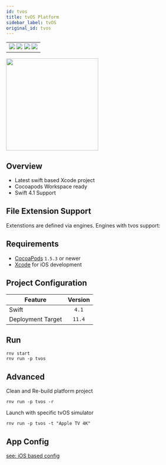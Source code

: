 ```yaml
---
id: tvos
title: tvOS Platform
sidebar_label: tvOS
original_id: tvos
---
```


<table>
  <tr>
  <td>
    <img src="https://img.shields.io/badge/Mac-yes-brightgreen.svg" />
    <img src="https://img.shields.io/badge/Windows-n/a-lightgrey.svg" />
    <img src="https://img.shields.io/badge/Linux-n/a-lightgrey.svg" />
    <img src="https://img.shields.io/badge/HostMode-n/a-lightgrey.svg" />
  </td>
  </tr>
</table>

<img className="platform-image" src="https://renative.org/img/rnv_tvos.gif" height="250"/>

## Overview

- Latest swift based Xcode project
- Cocoapods Workspace ready
- Swift 4.1 Support

## File Extension Support

<!--EXTENSION_SUPPORT_START-->

Extenstions are defined via engines. Engines with tvos support: 

<!--EXTENSION_SUPPORT_END-->

## Requirements

- [CocoaPods](https://cocoapods.org) `1.5.3` or newer
- [Xcode](https://developer.apple.com/xcode/) for iOS development

## Project Configuration

| Feature           | Version |
| ----------------- | :-----: |
| Swift             |  `4.1`  |
| Deployment Target | `11.4`  |

## Run

```
rnv start
rnv run -p tvos
```

## Advanced

Clean and Re-build platform project

```
rnv run -p tvos -r
```

Launch with specific tvOS simulator

```
rnv run -p tvos -t "Apple TV 4K"
```

## App Config

[see: iOS based config](../api/json-config.md#ios-props)
